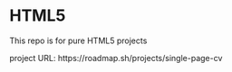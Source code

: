 # HTML5
<html>
<p>This repo is for pure HTML5 projects</p>
project URL: https://roadmap.sh/projects/single-page-cv
</html>
